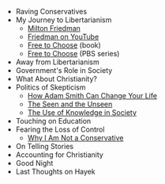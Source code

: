 



- Raving Conservatives
- My Journey to Libertarianism
    - [Milton Friedman](http://www.econlib.org/library/Enc/bios/Friedman.html)
    - [Friedman on YouTube](https://www.youtube.com/results?search_query=milton+friedman)
    - [Free to Choose](https://www.goodreads.com/book/show/97820.Free_to_Choose?ac=1&from_search=true) (book)
    - [Free to Choose](https://www.youtube.com/watch?v=D3N2sNnGwa4&list=PL4742023192B69941) (PBS series)
- Away from Libertarianism
- Government's Role in Society
- What About Christianity?
- Politics of Skepticism
    - [How Adam Smith Can Change Your Life](https://www.goodreads.com/book/show/20821053-how-adam-smith-can-change-your-life?ac=1&from_search=true)
    - [The Seen and the Unseen](http://bastiat.org/en/twisatwins.html)
    - [The Use of Knowledge in Society](http://www.econlib.org/library/Essays/hykKnw1.html)
- Touching on Education
- Fearing the Loss of Control
    - [Why I Am Not a Conservative](http://press.uchicago.edu/books/excerpt/2011/hayek_constitution.html)
- On Telling Stories
- Accounting for Christianity
- Good Night
- Last Thoughts on Hayek
